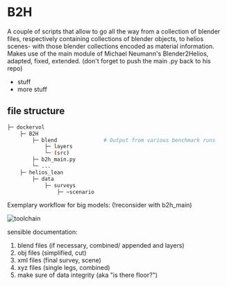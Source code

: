 # B2H

A couple of scripts that allow to go all the way from a collection of blender files, respectively containing collections of blender objects, to helios scenes- with those blender collections encoded as material information. Makes use of the main module of Michael Neumann's Blender2Helios, adapted, fixed, extended. (don't forget to push the main .py back to his repo)

* stuff
* more stuff

## file structure

```bash
├─ dockervol
    ├─ B2H
        ├─ blend               # Output from various benchmark runs
            ├─ layers
            └─ (src)
        ├─ b2h_main.py
        └─ ...
    ├─ helios_lean
        ├─ data
            ├─ surveys
                ├─ ~scenario
```


Exemplary workflow for big models: (!reconsider with b2h_main)

![toolchain](https://github.com/fnoi/blender_helpers/blob/master/b2h_toolchain.PNG)

sensible documentation:
1. blend files (if necessary, combined/ appended and layers)
2. obj files (simplified, cut)
3. xml files (final survey, scene)
4. xyz files (single legs, combined)
5. make sure of data integrity (aka "is there floor?")
